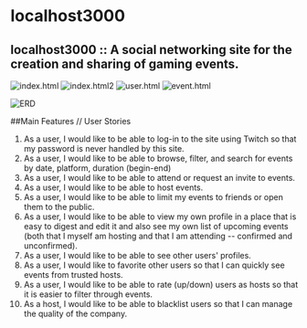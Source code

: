 # localhost3000

## localhost3000 :: A social networking site for the creation and sharing of gaming events.

![index.html](/public/mdimg/1.jpg)
![index.html2](/public/mdimg/2.jpg)
![user.html](/public/mdimg/3.jpg)
![event.html](/public/mdimg/4.jpg)

![ERD](/public/mdimg/localhost3000.png)

##Main Features // User Stories
1. As a user, I would like to be able to log-in to the site using Twitch so that my password is never handled by this site.
2. As a user, I would like to be able to browse, filter, and search for events by date, platform, duration (begin-end)
3. As a user, I would like to be able to attend or request an invite to events.
4. As a user, I would like to be able to host events.
5. As a user, I would like to be able to limit my events to friends or open them to the public.
6. As a user, I would like to be able to view my own profile in a place that is easy to digest and edit it and also see my own list of upcoming events (both that I myself am hosting and that I am attending -- confirmed and unconfirmed).
7. As a user, I would like to be able to see other users' profiles.
8. As a user, I would like to favorite other users so that I can quickly see events from trusted hosts.
9. As a user, I would like to be able to rate (up/down) users as hosts so that it is easier to filter through events.
10. As a host, I would like to be able to blacklist users so that I can manage the quality of the company.
